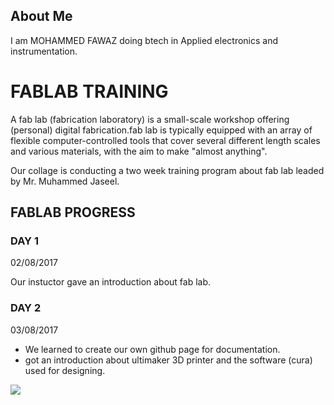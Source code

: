 ## About Me

I am MOHAMMED FAWAZ doing btech in Applied electronics and instrumentation.

# FABLAB TRAINING 
 A fab lab (fabrication laboratory) is a small-scale workshop offering (personal) digital fabrication.fab lab is typically equipped with an array of flexible computer-controlled tools that cover several different length scales and various materials, with the aim to make "almost anything".
 
  Our collage is conducting a two week training program about fab lab leaded by  Mr. Muhammed Jaseel.


## FABLAB PROGRESS
### DAY 1
02/08/2017

Our instuctor gave an introduction about fab lab. 
 
### DAY 2
03/08/2017
 
 - We learned to create our own github page for documentation.
 - got an introduction about ultimaker 3D printer and the software (cura) used for designing. 

 
![](https://user-images.githubusercontent.com/30692745/29034385-c1c58e84-7bb5-11e7-97ad-396550382799.jpg)
